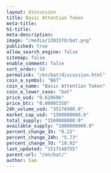 ```yaml
---
layout: discussion
title: Basic Attention Token
meta-title: 
h1-title: 
meta-description: 
image: "/media/1383370/bat.png"
published: true
allow_search_engine: false
sitemap: false
enable_comment: false
sort_order: 50
permalink: "/en/bat/discussion.html"
coin_a_symbol: "BAT"
coin_a_name: "Basic Attention Token"
coin_a_lower_case: "bat"
price_usd: "0.628606"
price_btc: "0.00005350"
24h_volume_usd: "35176900.0"
market_cap_usd: "1500000000.0"
total_supply: "1500000000.0"
available_supply: "1000000000.0"
percent_change_1h: "0.21"
percent_change_24h: "5.73"
percent_change_7d: "10.02"
last_updated: "1517140755"
parent-url: "/en/bat/"
author: Sam
---
```


